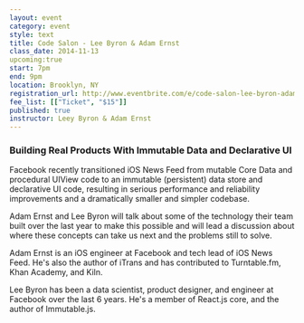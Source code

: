 ```yaml
---
layout: event
category: event
style: text
title: Code Salon - Lee Byron & Adam Ernst
class_date: 2014-11-13
upcoming:true
start: 7pm
end: 9pm
location: Brooklyn, NY
registration_url: http://www.eventbrite.com/e/code-salon-lee-byron-adam-ernst-tickets-14180922521?aff=eorg
fee_list: [["Ticket", "$15"]]
published: true
instructor: Leey Byron & Adam Ernst
---
```


### Building Real Products With Immutable Data and Declarative UI

Facebook recently transitioned iOS News Feed from mutable Core Data
and procedural UIView code to an immutable (persistent) data store and
declarative UI code, resulting in serious performance and reliability
improvements and a dramatically smaller and simpler codebase.

Adam Ernst and Lee Byron will talk about some of the technology their
team built over the last year to make this possible and will lead a
discussion about where these concepts can take us next and the
problems still to solve.

Adam Ernst is an iOS engineer at Facebook and tech lead of iOS News
Feed. He's also the author of iTrans and has contributed to
Turntable.fm, Khan Academy, and Kiln.

Lee Byron has been a data scientist, product designer, and engineer at
Facebook over the last 6 years. He's a member of React.js core, and
the author of Immutable.js.